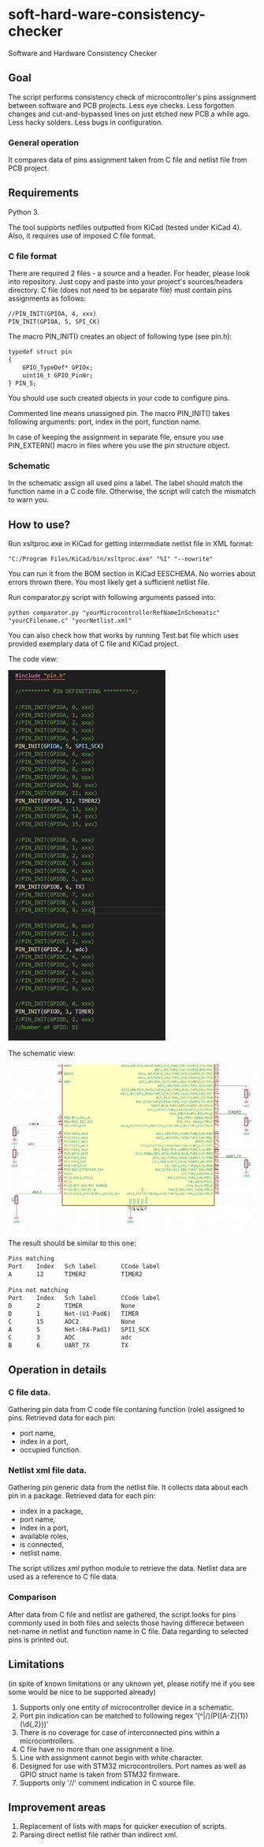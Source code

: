 # soft-hard-ware-consistency-checker
Software and Hardware Consistency Checker

## Goal
The script performs consistency check of microcontroller's pins assignment between software and PCB projects.
Less eye checks. 
Less forgotten changes and cut-and-bypassed lines on just etched new PCB a while ago. 
Less hacky solders.
Less bugs in configuration.

### General operation
It compares data of pins assignment taken from C file and netlist file from PCB project.

## Requirements

Python 3.

The tool supports netfiles outputted from KiCad (tested under KiCad 4).
Also, it requires use of imposed C file format.

### C file format
There are required 2 files - a source and a header.
For header, please look into repository. Just copy and paste into your project's sources/headers directory.
C file (does not need to be separate file) must contain pins assignments as follows:

    //PIN_INIT(GPIOA, 4, xxx)
    PIN_INIT(GPIOA, 5, SPI_CK)

The macro PIN_INIT() creates an object of following type (see pin.h):
    
    typedef struct pin
    {
    	GPIO_TypeDef* GPIOx;
    	uint16_t GPIO_PinNr;
    } PIN_S;

You should use such created objects in your code to configure pins.

Commented line means unassigned pin.
The macro PIN_INIT() takes following arguments:
	port, index in the port, function name.

In case of keeping the assignment in separate file, ensure you use PIN_EXTERN() macro in files where you use the pin structure object.

### Schematic
In the schematic assign all used pins a label.
The label should match the function name in a C code file.
Otherwise, the script will catch the mismatch to warn you.

## How to use?
Run xsltproc.exe in KiCad for getting intermediate netlist file in XML format:

    "C:/Program Files/KiCad/bin/xsltproc.exe" "%I" "--nowrite"

You can run it from the BOM section in KiCad EESCHEMA.
No worries about errors thrown there. You most likely get a sufficient netlist file.
  
Run comparator.py script with following arguments passed into:

    python comparator.py "yourMicrocontrollerRefNameInSchematic" "yourCFilename.c" "yourNetlist.xml"
    
You can also check how that works by running Test.bat file which uses provided exemplary data of C file and KiCad project.

The code view:

![Alt text](docs/CCodeScreenshot.png?raw=true "Title")

The schematic view:

![Alt text](docs/KiCadScreenshot.png?raw=true "Title")

The result should be similar to this one:

    Pins matching
    Port    Index   Sch label       CCode label
    A       12      TIMER2          TIMER2
    
    Pins not matching
    Port    Index   Sch label       CCode label
    D       2       TIMER           None
    D       1       Net-(U1-Pad6)   TIMER
    C       15      ADC2            None
    A       5       Net-(R4-Pad1)   SPI1_SCK
    C       3       ADC             adc
    B       6       UART_TX         TX

## Operation in details
### C file data.
Gathering pin data from C code file contaning function (role) assigned to pins.
Retrieved data for each pin: 

* port name,
* index in a port, 
* occupied function.

### Netlist xml file data.
Gathering pin generic data from the netlist file. It collects data about each pin in a package.
Retrieved data for each pin:

*	index in a package,
*	port name,
*	index in a port,
*	available roles,
*	is connected,
*	netlist name.

The script utilizes *xml* python module to retrieve the data.
Netlist data are used as a reference to C file data.

### Comparison

After data from C file and netlist are gathered, the script looks for pins commonly used in both files and selects those having differece between net-name in netlist and function name in C file. Data regarding to selected pins is printed out.

## Limitations 
(in spite of known limitations or any uknown yet, please notify me if you see some would be nice to be supported already)
1. Supports only one entity of microcontroller device in a schematic.
2. Port pin indication can be matched to following regex '(^|/)(P([A-Z]{1})(\d{,2}))'
3. There is no coverage for case of interconnected pins within a microcontrollers.
4. C file have no more than one assignment a line.
5. Line with assignment cannot begin with white character.
6. Designed for use with STM32 microcontrollers. Port names as well as GPIO struct name is taken from STM32 firmware.
7. Supports only '//' comment indication in C source file.

## Improvement areas
1. Replacement of lists with maps for quicker execution of scripts.
2. Parsing direct netlist file rather than indirect xml.	
